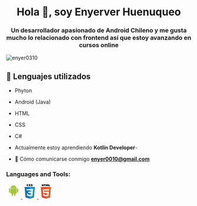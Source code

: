 <h1 align="center">Hola 👋, soy Enyerver Huenuqueo</h1><h3 align="center">Un desarrollador apasionado de Android Chileno y me gusta mucho lo relacionado con frontend así que estoy avanzando en cursos online</h3><p align="left"> <img src="https://komarev.com/ghpvc/?username=enyer0310&label=Profile%20views&color=0e75b6&style=flat" alt="enyer0310" /> </p>

<!-- Lenguajes -->
## 🚀 Lenguajes utilizados

- Phyton
- Android (Java)
- HTML
- CSS
- C#

- Actualmente estoy aprendiendo **Kotlin Developer**-
-  🌱 Cómo comunicarse conmigo **enyer0010@gmail.com**

</p><h3 align="left">Languages and Tools:</h3>



<a href="https://developer.android.com" target="_blank" rel="noreferrer"> <img src="https://raw.githubusercontent.com/devicons/devicon/master/icons/android/android-original-wordmark.svg" alt="android" width="40" height="40"/> </a> <a href="https://www.w3schools.com/css/" target="_blank" rel="noreferrer"> <img src="https://raw.githubusercontent.com/devicons/devicon/master/icons/css3/css3-original-wordmark.svg" alt="css3" width="40" height="40"/> </a> <a href="https://www.w3.org/html/" target="_blank" rel="noreferrer"> <img src="https://raw.githubusercontent.com/devicons/devicon/master/icons/html5/html5-original-wordmark.svg" alt="html5" width="40" height="40"/> </a> </p>
